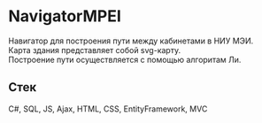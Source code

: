 # NavigatorMPEI
Навигатор для построения пути между кабинетами в НИУ МЭИ.  
Карта здания представляет собой svg-карту.  
Построение пути осуществляется с помощью алгоритам Ли.  

## Стек
С#, SQL, JS, Ajax, HTML, CSS, EntityFramework, MVC 
